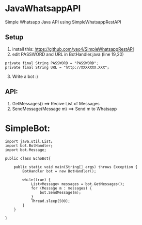 # JavaWhatsappAPI
Simple Whatsapp Java API using SimpleWhatsappRestAPI

## Setup
1. install this: https://github.com/yeo4/SimpleWhatsappRestAPI
2. edit PASSWORD and URL in BotHandler.java (line 19,20)
```
private final String PASSWORD = "PASSWORD";
private final String URL = "http://XXXXXXX.XXX";
```
3. Write a bot :)

## API:
1. GetMessages() ==> Recive List of Messages
2. SendMessage(Message m) ==> Send m to Whatsapp

# SimpleBot:

```
import java.util.List;
import bot.BotHandler;
import bot.Message;

public class EchoBot{

	public static void main(String[] args) throws Exception {
		BotHandler bot = new BotHandler();
		
		while(true) {
			List<Message> messages = bot.GetMessages();
			for (Message m : messages) {
				bot.SendMessage(m);
			}
			Thread.sleep(500);
		}
	}
	
}

```
